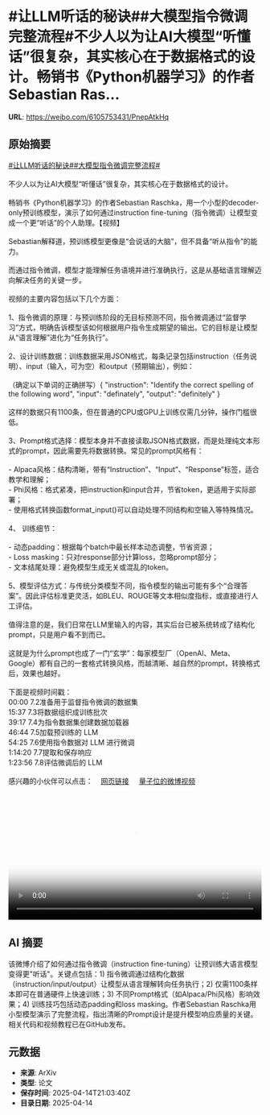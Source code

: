 # #让LLM听话的秘诀##大模型指令微调完整流程#不少人以为让AI大模型“听懂话”很复杂，其实核心在于数据格式的设计。畅销书《Python机器学习》的作者Sebastian Ras...

**URL**: https://weibo.com/6105753431/PnepAtkHq

## 原始摘要

<a href="https://m.weibo.cn/search?containerid=231522type%3D1%26t%3D10%26q%3D%23%E8%AE%A9LLM%E5%90%AC%E8%AF%9D%E7%9A%84%E7%A7%98%E8%AF%80%23&amp;extparam=%23%E8%AE%A9LLM%E5%90%AC%E8%AF%9D%E7%9A%84%E7%A7%98%E8%AF%80%23" data-hide=""><span class="surl-text">#让LLM听话的秘诀#</span></a><a href="https://m.weibo.cn/search?containerid=231522type%3D1%26t%3D10%26q%3D%23%E5%A4%A7%E6%A8%A1%E5%9E%8B%E6%8C%87%E4%BB%A4%E5%BE%AE%E8%B0%83%E5%AE%8C%E6%95%B4%E6%B5%81%E7%A8%8B%23&amp;extparam=%23%E5%A4%A7%E6%A8%A1%E5%9E%8B%E6%8C%87%E4%BB%A4%E5%BE%AE%E8%B0%83%E5%AE%8C%E6%95%B4%E6%B5%81%E7%A8%8B%23" data-hide=""><span class="surl-text">#大模型指令微调完整流程#</span></a><br><br>不少人以为让AI大模型“听懂话”很复杂，其实核心在于数据格式的设计。<br><br>畅销书《Python机器学习》的作者Sebastian Raschka，用一个小型的decoder-only预训练模型，演示了如何通过instruction fine-tuning（指令微调）让模型变成一个更“听话”的个人助理。【视频】<br><br>Sebastian解释道，预训练模型更像是“会说话的大脑”，但不具备“听从指令”的能力。<br><br>而通过指令微调，模型才能理解任务语境并进行准确执行，这是从基础语言理解迈向解决任务的关键一步。<br><br>视频的主要内容包括以下几个方面：<br><br>1、指令微调的原理：与预训练阶段的无目标预测不同，指令微调通过“监督学习”方式，明确告诉模型该如何根据用户指令生成期望的输出。它的目标是让模型从“语言理解”进化为“任务执行”。<br><br>2、设计训练数据：训练数据采用JSON格式，每条记录包括instruction（任务说明）、input（输入，可为空）和output（预期输出），例如：<br><br>（确定以下单词的正确拼写）{ "instruction": "Identify the correct spelling of the following word", "input": "definately", "output": "definitely" }<br><br>这样的数据只有1100条，但在普通的CPU或GPU上训练仅需几分钟，操作门槛很低。<br><br>3、Prompt格式选择：模型本身并不直接读取JSON格式数据，而是处理纯文本形式的prompt，因此需要先将数据转换。常见的prompt风格有：<br><br>- Alpaca风格：结构清晰，带有“Instruction”、“Input”、“Response”标签，适合教学和理解；<br>- Phi风格：格式紧凑，把instruction和input合并，节省token，更适用于实际部署；<br>- 使用格式转换函数format_input()可以自动处理不同结构和空输入等特殊情况。<br><br>4、 训练细节：<br><br>- 动态padding：根据每个batch中最长样本动态调整，节省资源；<br>- Loss masking：只对response部分计算loss，忽略prompt部分；<br>- 文本结尾处理：避免模型生成无关或混乱的token。<br><br>5、模型评估方式：与传统分类模型不同，指令模型的输出可能有多个“合理答案”。因此评估标准更灵活，如BLEU、ROUGE等文本相似度指标，或直接进行人工评估。<br><br>值得注意的是，我们日常在LLM里输入的内容，其实后台已被系统转成了结构化prompt，只是用户看不到而已。<br><br>这就是为什么prompt也成了一门“玄学”：每家模型厂（OpenAI、Meta、Google）都有自己的一套格式转换风格，而越清晰、越自然的prompt，转换格式后，效果也越好。<br><br>下面是视频时间戳：<br>00:00 7.2准备用于监督指令微调的数据集<br>15:37 7.3将数据组织成训练批次<br>39:17 7.4为指令数据集创建数据加载器<br>46:44 7.5加载预训练的 LLM<br>54:25 7.6使用指令数据对 LLM 进行微调<br>1:14:20 7.7提取和保存响应<br>1:23:56 7.8评估微调后的 LLM<br><br>感兴趣的小伙伴可以点击：<a href="https://weibo.cn/sinaurl?u=https%3A%2F%2Fgithub.com%2Frasbt%2FLLMs-from-scratch%2Ftree%2Fmain%2Fch07" data-hide=""><span class="url-icon"><img style="width: 1rem;height: 1rem" src="https://h5.sinaimg.cn/upload/2015/09/25/3/timeline_card_small_web_default.png" referrerpolicy="no-referrer"></span><span class="surl-text">网页链接</span></a> <a href="https://video.weibo.com/show?fid=1034:5155347971899415" data-hide=""><span class="url-icon"><img style="width: 1rem;height: 1rem" src="https://h5.sinaimg.cn/upload/2015/09/25/3/timeline_card_small_video_default.png" referrerpolicy="no-referrer"></span><span class="surl-text">量子位的微博视频</span></a><br clear="both"><div style="clear: both"></div><video controls="controls" poster="https://tvax2.sinaimg.cn/orj480/006Fd7o3ly1i0geky3ni7j30zk0k0wfz.jpg" style="width: 100%"><source src="https://f.video.weibocdn.com/o0/0ys1Hygslx08nt0O9CX60104120kzzbA0E080.mp4?label=mp4_720p&amp;template=1280x720.25.0&amp;ori=0&amp;ps=1CwnkDw1GXwCQx&amp;Expires=1744668141&amp;ssig=880uiQ7QUa&amp;KID=unistore,video"><source src="https://f.video.weibocdn.com/o0/wZm26BA9lx08nt0LxDao01041209K4yt0E040.mp4?label=mp4_hd&amp;template=852x480.25.0&amp;ori=0&amp;ps=1CwnkDw1GXwCQx&amp;Expires=1744668141&amp;ssig=fI0ircLIDv&amp;KID=unistore,video"><source src="https://f.video.weibocdn.com/o0/t8xTNPQ5lx08nt0GVcJa01041205Pvkl0E030.mp4?label=mp4_ld&amp;template=640x360.25.0&amp;ori=0&amp;ps=1CwnkDw1GXwCQx&amp;Expires=1744668141&amp;ssig=LvFfSugUYC&amp;KID=unistore,video"><p>视频无法显示，请前往<a href="https://video.weibo.com/show?fid=1034%3A5155347971899415" target="_blank" rel="noopener noreferrer">微博视频</a>观看。</p></video>

## AI 摘要

该微博介绍了如何通过指令微调（instruction fine-tuning）让预训练大语言模型变得更"听话"。关键点包括：1) 指令微调通过结构化数据（instruction/input/output）让模型从语言理解转向任务执行；2) 仅需1100条样本即可在普通硬件上快速训练；3) 不同Prompt格式（如Alpaca/Phi风格）影响效果；4) 训练技巧包括动态padding和loss masking。作者Sebastian Raschka用小型模型演示了完整流程，指出清晰的Prompt设计是提升模型响应质量的关键。相关代码和视频教程已在GitHub发布。

## 元数据

- **来源**: ArXiv
- **类型**: 论文
- **保存时间**: 2025-04-14T21:03:40Z
- **目录日期**: 2025-04-14
